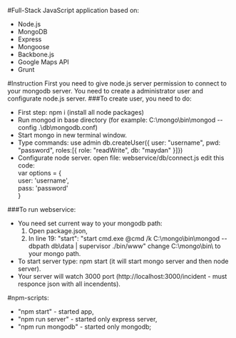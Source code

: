 #Full-Stack JavaScript application based on:  
* Node.js
* MongoDB
* Express
* Mongoose
* Backbone.js
* Google Maps API
* Grunt

#Instruction
First you need to give node.js server permission to connect to your mongodb server. You need to create a administrator user and configurate node.js server. 
###To create user, you need to do:
* First step: npm i (install all node packages)
* Run mongod in base directory (for example: C:\\mongo\\bin\\mongod --config .\\db\\mongodb.conf)
* Start mongo in new terminal window.
* Type commands:
    use admin
    db.createUser({ user: "username", pwd: "password", roles:[{ role: "readWrite", db: "maydan" }]})
* Configurate node server. 
    open file: webservice/db/connect.js
    edit this code:  
      var options = {  
        user: 'username',  
        pass: 'password'  
      }  

###To run webservice: 
* You need set current way to your mongodb path:  
  1) Open package.json,   
  2) In line 19: "start": "start cmd.exe @cmd /k C:\\mongo\\bin\\mongod --dbpath db\\data | supervisor ./bin/www" change C:\\mongo\\bin\\ to your mongo path.
* To start server type: npm start (it will start mongo server and then node server).
* Your server will watch 3000 port (http://localhost:3000/incident - must responce json with all incendents).


#npm-scripts:  
* "npm start" - started app,
* "npm run server" - started only express server,
* "npm run mongodb" - started only mongodb;
